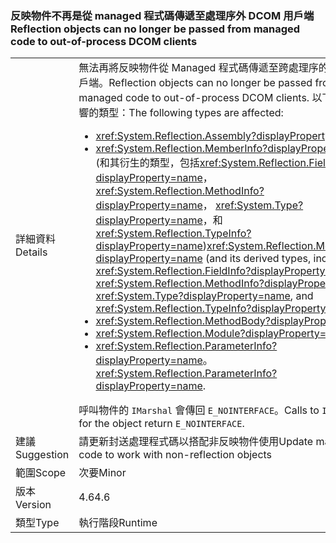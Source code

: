 ### <a name="reflection-objects-can-no-longer-be-passed-from-managed-code-to-out-of-process-dcom-clients"></a><span data-ttu-id="b62a5-101">反映物件不再是從 managed 程式碼傳遞至處理序外 DCOM 用戶端</span><span class="sxs-lookup"><span data-stu-id="b62a5-101">Reflection objects can no longer be passed from managed code to out-of-process DCOM clients</span></span>

|   |   |
|---|---|
|<span data-ttu-id="b62a5-102">詳細資料</span><span class="sxs-lookup"><span data-stu-id="b62a5-102">Details</span></span>|<span data-ttu-id="b62a5-103">無法再將反映物件從 Managed 程式碼傳遞至跨處理序的 DCOM 用戶端。</span><span class="sxs-lookup"><span data-stu-id="b62a5-103">Reflection objects can no longer be passed from managed code to out-of-process DCOM clients.</span></span> <span data-ttu-id="b62a5-104">以下是受到影響的類型：</span><span class="sxs-lookup"><span data-stu-id="b62a5-104">The following types are affected:</span></span><ul><li><xref:System.Reflection.Assembly?displayProperty=name></li><li><span data-ttu-id="b62a5-105"><xref:System.Reflection.MemberInfo?displayProperty=name> (和其衍生的類型，包括<xref:System.Reflection.FieldInfo?displayProperty=name>， <xref:System.Reflection.MethodInfo?displayProperty=name>， <xref:System.Type?displayProperty=name>，和<xref:System.Reflection.TypeInfo?displayProperty=name>)</span><span class="sxs-lookup"><span data-stu-id="b62a5-105"><xref:System.Reflection.MemberInfo?displayProperty=name> (and its derived types, including <xref:System.Reflection.FieldInfo?displayProperty=name>, <xref:System.Reflection.MethodInfo?displayProperty=name>, <xref:System.Type?displayProperty=name>, and <xref:System.Reflection.TypeInfo?displayProperty=name>)</span></span></li><li><xref:System.Reflection.MethodBody?displayProperty=name></li><li><xref:System.Reflection.Module?displayProperty=name></li><li><span data-ttu-id="b62a5-106"><xref:System.Reflection.ParameterInfo?displayProperty=name>。</span><span class="sxs-lookup"><span data-stu-id="b62a5-106"><xref:System.Reflection.ParameterInfo?displayProperty=name>.</span></span></li></ul><span data-ttu-id="b62a5-107">呼叫物件的 <code>IMarshal</code> 會傳回 <code>E_NOINTERFACE</code>。</span><span class="sxs-lookup"><span data-stu-id="b62a5-107">Calls to <code>IMarshal</code> for the object return <code>E_NOINTERFACE</code>.</span></span>|
|<span data-ttu-id="b62a5-108">建議</span><span class="sxs-lookup"><span data-stu-id="b62a5-108">Suggestion</span></span>|<span data-ttu-id="b62a5-109">請更新封送處理程式碼以搭配非反映物件使用</span><span class="sxs-lookup"><span data-stu-id="b62a5-109">Update marshaling code to work with non-reflection objects</span></span>|
|<span data-ttu-id="b62a5-110">範圍</span><span class="sxs-lookup"><span data-stu-id="b62a5-110">Scope</span></span>|<span data-ttu-id="b62a5-111">次要</span><span class="sxs-lookup"><span data-stu-id="b62a5-111">Minor</span></span>|
|<span data-ttu-id="b62a5-112">版本</span><span class="sxs-lookup"><span data-stu-id="b62a5-112">Version</span></span>|<span data-ttu-id="b62a5-113">4.6</span><span class="sxs-lookup"><span data-stu-id="b62a5-113">4.6</span></span>|
|<span data-ttu-id="b62a5-114">類型</span><span class="sxs-lookup"><span data-stu-id="b62a5-114">Type</span></span>|<span data-ttu-id="b62a5-115">執行階段</span><span class="sxs-lookup"><span data-stu-id="b62a5-115">Runtime</span></span>|

